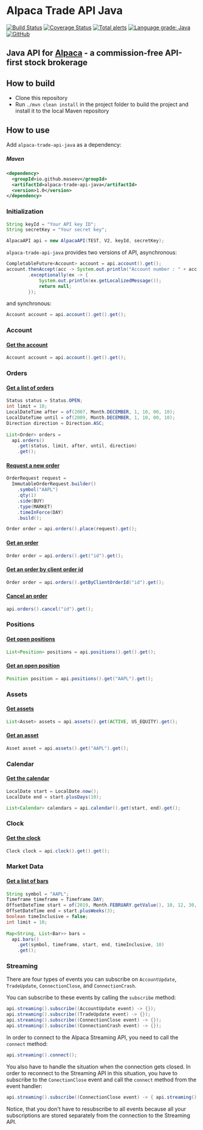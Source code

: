 Alpaca Trade API Java
=====================
[![Build Status](https://travis-ci.org/maseev/alpaca-trade-api-java.svg?branch=master)](https://travis-ci.org/maseev/alpaca-trade-api-java)
[![Coverage Status](https://coveralls.io/repos/github/maseev/alpaca-trade-api-java/badge.svg?branch=master)](https://coveralls.io/github/maseev/alpaca-trade-api-java?branch=master)
[![Total alerts](https://img.shields.io/lgtm/alerts/g/maseev/alpaca-trade-api-java.svg?logo=lgtm&logoWidth=18)](https://lgtm.com/projects/g/maseev/alpaca-trade-api-java/alerts/)
[![Language grade: Java](https://img.shields.io/lgtm/grade/java/g/maseev/alpaca-trade-api-java.svg?logo=lgtm&logoWidth=18)](https://lgtm.com/projects/g/maseev/alpaca-trade-api-java/context:java)
[![GitHub](https://img.shields.io/github/license/maseev/alpaca-trade-api-java.svg)](https://github.com/maseev/alpaca-trade-api-java/blob/master/LICENSE)

Java API for [Alpaca](https://alpaca.markets) - a commission-free API-first stock brokerage
-------------------------------------------------------------------------------------------

How to build
------------
* Clone this repository
* Run `./mvn clean install` in the project folder to build the project and install it to the local Maven repository

How to use
----------

Add `alpaca-trade-api-java` as a dependency:

##### Maven
```xml
<dependency>
  <groupId>io.github.maseev</groupId>
  <artifactId>alpaca-trade-api-java</artifactId>
  <version>1.0</version>
</dependency>
```

### Initialization

```java
String keyId = "Your API key ID";
String secretKey = "Your secret key";

AlpacaAPI api = new AlpacaAPI(TEST, V2, keyId, secretKey);
```

`alpaca-trade-api-java` provides two versions of API, asynchronous:

```java
CompletableFuture<Account> account = api.account().get();
account.thenAccept(acc -> System.out.println("Account number : " + acc.accountNumber()))
        .exceptionally(ex -> {
            System.out.println(ex.getLocalizedMessage());
            return null;
        });
```

and synchronous:

```java
Account account = api.account().get().get();
```

### Account

#### [Get the account](https://docs.alpaca.markets/api-documentation/web-api/account/#get-the-account)

```java
Account account = api.account().get().get();
```

### Orders
#### [Get a list of orders](https://docs.alpaca.markets/api-documentation/web-api/orders/#get-a-list-of-orders)

```java
Status status = Status.OPEN;
int limit = 10;
LocalDateTime after = of(2007, Month.DECEMBER, 1, 10, 00, 10);
LocalDateTime until = of(2009, Month.DECEMBER, 1, 10, 00, 10);
Direction direction = Direction.ASC;
    
List<Order> orders =
  api.orders()
    .get(status, limit, after, until, direction)
    .get();
```

#### [Request a new order](https://docs.alpaca.markets/api-documentation/web-api/orders/#request-a-new-order)

```java
OrderRequest request =
  ImmutableOrderRequest.builder()
    .symbol("AAPL")
    .qty(1)
    .side(BUY)
    .type(MARKET)
    .timeInForce(DAY)
    .build();

Order order = api.orders().place(request).get();
```

#### [Get an order](https://docs.alpaca.markets/api-documentation/web-api/orders/#get-an-order)

```java
Order order = api.orders().get("id").get();
```

#### [Get an order by client order id](https://docs.alpaca.markets/api-documentation/web-api/orders/#get-an-order-by-client-order-id)

```java
Order order = api.orders().getByClientOrderId("id").get();
```
#### [Cancel an order](https://docs.alpaca.markets/api-documentation/web-api/orders/#cancel-an-order)

```java
api.orders().cancel("id").get();
```

### Positions
#### [Get open positions](https://docs.alpaca.markets/api-documentation/web-api/positions/#get-open-positions)

```java
List<Position> positions = api.positions().get().get();
```
#### [Get an open position](https://docs.alpaca.markets/api-documentation/web-api/positions/#get-an-open-position)

```java
Position position = api.positions().get("AAPL").get();
```

### Assets
#### [Get assets](https://docs.alpaca.markets/api-documentation/web-api/assets/#get-assets)

```java
List<Asset> assets = api.assets().get(ACTIVE, US_EQUITY).get();
```
#### [Get an asset](https://docs.alpaca.markets/api-documentation/web-api/assets/#get-an-asset)

```java
Asset asset = api.assets().get("AAPL").get();
```

### Calendar
#### [Get the calendar](https://docs.alpaca.markets/api-documentation/web-api/calendar/#get-the-calendar)

```java
LocalDate start = LocalDate.now();
LocalDate end = start.plusDays(10);

List<Calendar> calendars = api.calendar().get(start, end).get();
```
### Clock
#### [Get the clock](https://docs.alpaca.markets/api-documentation/web-api/clock/#get-the-clock)

```java
Clock clock = api.clock().get().get();
```

### Market Data
#### [Get a list of bars](https://docs.alpaca.markets/api-documentation/api-v2/market-data/bars/#get-a-list-of-bars)

```java
String symbol = "AAPL";
Timeframe timeframe = Timeframe.DAY;
OffsetDateTime start = of(2019, Month.FEBRUARY.getValue(), 10, 12, 30, 00, 0, ZoneOffset.UTC);
OffsetDateTime end = start.plusWeeks(3);
boolean timeInclusive = false;
int limit = 10;
    
Map<String, List<Bar>> bars =
  api.bars()
    .get(symbol, timeframe, start, end, timeInclusive, 10)
    .get();
```

### Streaming
There are four types of events you can subscribe on `AccountUpdate`, `TradeUpdate`, 
`ConnectionClose`, and `ConnectionCrash`.

You can subscribe to these events by calling the `subscribe` method:

```java
api.streaming().subscribe((AccountUpdate event) -> {});
api.streaming().subscribe((TradeUpdate event) -> {});
api.streaming().subscribe((ConnectionClose event) -> {});
api.streaming().subscribe((ConnectionCrash event) -> {});
```

In order to connect to the Alpaca Streaming API, you need to call the `connect` method:

```java
api.streaming().connect();
```

You also have to handle the situation when the connection gets closed. In order to 
reconnect to the Streaming API in this situation, you have to subscribe to the `ConectionClose` event and call the `connect` method from the event handler:

```java
api.streaming().subscribe((ConnectionClose event) -> { api.streaming().connect(); });
```

Notice, that you don't have to resubscribe to all events because all your subscriptions are stored
 separately from the connection to the Streaming API.